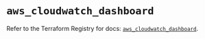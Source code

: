 # `aws_cloudwatch_dashboard`

Refer to the Terraform Registry for docs: [`aws_cloudwatch_dashboard`](https://registry.terraform.io/providers/hashicorp/aws/5.39.0/docs/resources/cloudwatch_dashboard).
